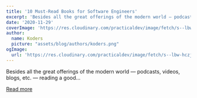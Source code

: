 ```yaml
---
title: '10 Must-Read Books for Software Engineers'
excerpt: 'Besides all the great offerings of the modern world — podcasts, videos, blogs, etc. — reading a good...'
date: '2020-11-29'
coverImage: 'https://res.cloudinary.com/practicaldev/image/fetch/s--lbw-hczj--/c_imagga_scale,f_auto,fl_progressive,h_420,q_auto,w_1000/https://dev-to-uploads.s3.amazonaws.com/i/0dvr3gsvzt38rntfoygh.jpeg'
author:
  name: Koders
  picture: "assets/blog/authors/koders.png"
ogImage:
  url: 'https://res.cloudinary.com/practicaldev/image/fetch/s--lbw-hczj--/c_imagga_scale,f_auto,fl_progressive,h_420,q_auto,w_1000/https://dev-to-uploads.s3.amazonaws.com/i/0dvr3gsvzt38rntfoygh.jpeg'
---
```


Besides all the great offerings of the modern world — podcasts, videos, blogs, etc. — reading a good...

[Read more](https://dev.to/simonholdorf/10-must-read-books-for-software-engineers-13d0)
